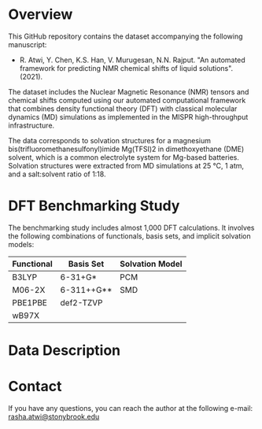 # Overview

This GitHub repository contains the dataset accompanying the following manuscript:
* R. Atwi, Y. Chen, K.S. Han, V. Murugesan, N.N. Rajput. "An automated framework for predicting NMR chemical shifts of liquid solutions". (2021). 

The dataset includes the Nuclear Magnetic Resonance (NMR) tensors and chemical 
shifts computed using our automated computational framework that combines density 
functional theory (DFT) with classical molecular dynamics (MD) simulations as 
implemented in the MISPR high-throughput infrastructure. 

The data corresponds to solvation structures for a magnesium bis(trifluoromethanesulfonyl)imide Mg(TFSI)2 in 
dimethoxyethane (DME) solvent, which is a common electrolyte system for Mg-based 
batteries. Solvation structures were extracted from MD simulations at 25 °C, 1 atm, and a salt:solvent ratio of 1:18. 

# DFT Benchmarking Study
The benchmarking study includes almost 1,000 DFT calculations. It involves the 
following combinations of functionals, basis sets, and implicit solvation models:

| Functional    | Basis Set | Solvation Model 
| ------------- | ------------- | -------------
| B3LYP  | 6-31+G*  | PCM
| M06-2X | 6-311++G** | SMD
| PBE1PBE  | def2-TZVP
| wB97X | 

# Data Description 

# Contact 
If you have any questions, you can reach the author at the following e-mail:
rasha.atwi@stonybrook.edu

